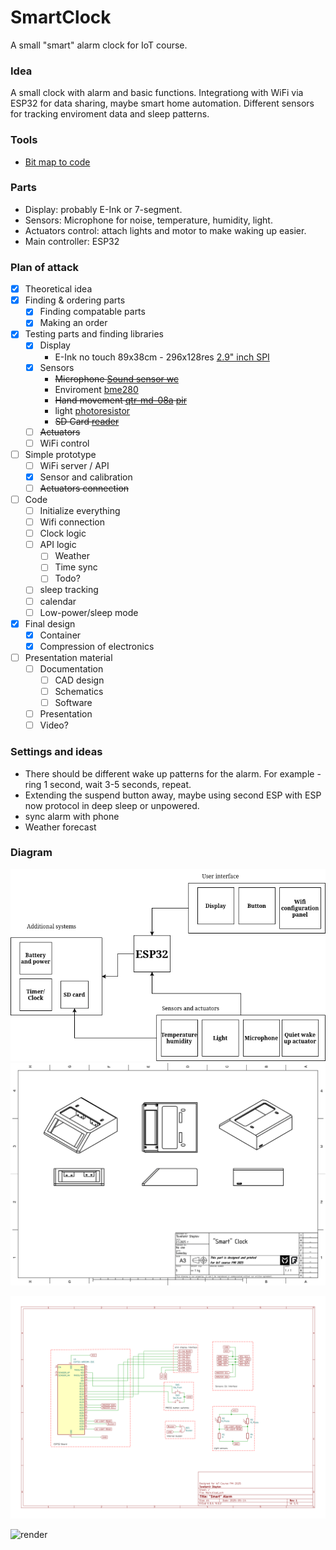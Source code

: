 # SmartClock
A small "smart" alarm clock for IoT course.

### Idea
A small clock with alarm and basic functions. Integrationg with WiFi via ESP32 for data sharing, maybe smart home automation. Different sensors for tracking enviroment data and sleep patterns.  

### Tools
 - [Bit map to code](https://www.teachmemicro.com/lcd-bitmap-converter-online/)

### Parts
- Display: probably E-Ink or 7-segment.
- Sensors: Microphone for noise, temperature, humidity, light.
- Actuators control: attach lights and motor to make waking up easier.
- Main controller: ESP32

### Plan of attack
- [X] Theoretical idea
- [X] Finding & ordering parts
  - [X] Finding compatable parts
  - [X] Making an order 
- [X] Testing parts and finding libraries
  - [X] Display 
    - E-Ink no touch 89x38cm - 296x128res [2.9" inch SPI](https://erelement.com/shop/e-ink-2-9-grey/)
  - [X] Sensors
    - ~~Microphone [Sound sensor wc](https://erelement.com/shop/sound-sensor-module/)~~
    - Enviroment [bme280](https://erelement.com/shop/bme280-ws/)
    - ~~Hand movement [qtr-md-08a](https://erelement.com/shop/qtr-md-08a/) [pir](https://erelement.com/shop/pir-sensor/)~~
    - light [photoresistor](https://elimex.bg/product/70488-fotorezistor-pgm5516-ldr5516)
    - ~~SD Card [reader](https://elimex.bg/product/75637-kit-k2162-micro-sd-kartochetets-za-uno)~~
  - [ ] ~~Actuators~~
  - [ ] WiFi control 
- [ ] Simple prototype
  - [ ] WiFi server / API 
  - [X] Sensor and calibration
  - [ ] ~~Actuators connection~~
- [ ] Code
  - [ ] Initialize everything
  - [ ] Wifi connection
  - [ ] Clock logic
  - [ ] API logic 
    - [ ] Weather 
    - [ ] Time sync 
    - [ ] Todo?
  - [ ] sleep tracking
  - [ ] calendar
  - [ ] Low-power/sleep mode 
- [X] Final design
  - [X] Container
  - [X] Compression of electronics
- [ ] Presentation material
  - [ ] Documentation 
    - [ ] CAD design
    - [ ] Schematics
    - [ ] Software
  - [ ] Presentation
  - [ ] Video?
  
### Settings and ideas
 - There should be different wake up patterns for the alarm. For example - ring 1 second, wait 3-5 seconds, repeat.
 - Extending the suspend button away, maybe using second ESP with ESP now protocol in deep sleep or unpowered.
 - sync alarm with phone
 - Weather forecast

### Diagram
![Diagram](https://github.com/eGuardianDev/SmartClock/blob/main/Docs/SystemDiagram.drawio.png)
![TechDrawCadBody](https://github.com/eGuardianDev/SmartClock/blob/main/Docs/TechDrawCadBody.png)

![schematiElectronicsSchematicscs](https://github.com/eGuardianDev/SmartClock/blob/main/Docs/ElectronicsSchematics.png)

![render](https://github.com/eGuardianDev/SmartClock/blob/main/Docs/render.gif)
